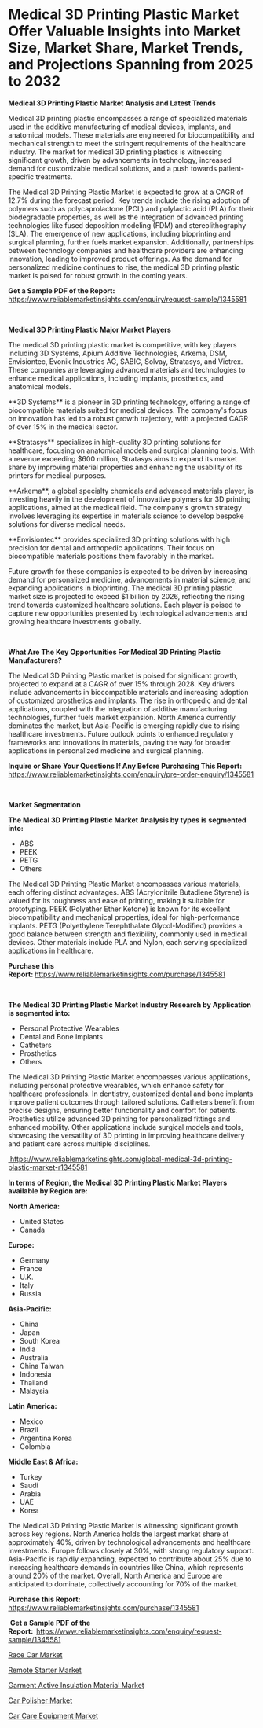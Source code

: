 <p><h1>Medical 3D Printing Plastic Market Offer Valuable Insights into Market Size, Market Share, Market Trends, and Projections Spanning from 2025 to 2032</h1></p><p><strong>Medical 3D Printing Plastic Market Analysis and Latest Trends</strong></p>
<p><p>Medical 3D printing plastic encompasses a range of specialized materials used in the additive manufacturing of medical devices, implants, and anatomical models. These materials are engineered for biocompatibility and mechanical strength to meet the stringent requirements of the healthcare industry. The market for medical 3D printing plastics is witnessing significant growth, driven by advancements in technology, increased demand for customizable medical solutions, and a push towards patient-specific treatments.</p><p>The Medical 3D Printing Plastic Market is expected to grow at a CAGR of 12.7% during the forecast period. Key trends include the rising adoption of polymers such as polycaprolactone (PCL) and polylactic acid (PLA) for their biodegradable properties, as well as the integration of advanced printing technologies like fused deposition modeling (FDM) and stereolithography (SLA). The emergence of new applications, including bioprinting and surgical planning, further fuels market expansion. Additionally, partnerships between technology companies and healthcare providers are enhancing innovation, leading to improved product offerings. As the demand for personalized medicine continues to rise, the medical 3D printing plastic market is poised for robust growth in the coming years.</p></p>
<p><strong>Get a Sample PDF of the Report:&nbsp;</strong> <a href="https://www.reliablemarketinsights.com/enquiry/request-sample/1345581?utm_campaign=2217&utm_medium=2&utm_source=Github&utm_content=ia&utm_term=02022025&utm_id=medical-3d-printing-plastic">https://www.reliablemarketinsights.com/enquiry/request-sample/1345581</a></p>
<p>&nbsp;</p>
<p><strong>Medical 3D Printing Plastic Major Market Players</strong></p>
<p><p>The medical 3D printing plastic market is competitive, with key players including 3D Systems, Apium Additive Technologies, Arkema, DSM, Envisiontec, Evonik Industries AG, SABIC, Solvay, Stratasys, and Victrex. These companies are leveraging advanced materials and technologies to enhance medical applications, including implants, prosthetics, and anatomical models.</p><p>**3D Systems** is a pioneer in 3D printing technology, offering a range of biocompatible materials suited for medical devices. The company's focus on innovation has led to a robust growth trajectory, with a projected CAGR of over 15% in the medical sector. </p><p>**Stratasys** specializes in high-quality 3D printing solutions for healthcare, focusing on anatomical models and surgical planning tools. With a revenue exceeding $600 million, Stratasys aims to expand its market share by improving material properties and enhancing the usability of its printers for medical purposes.</p><p>**Arkema**, a global specialty chemicals and advanced materials player, is investing heavily in the development of innovative polymers for 3D printing applications, aimed at the medical field. The company's growth strategy involves leveraging its expertise in materials science to develop bespoke solutions for diverse medical needs.</p><p>**Envisiontec** provides specialized 3D printing solutions with high precision for dental and orthopedic applications. Their focus on biocompatible materials positions them favorably in the market.</p><p>Future growth for these companies is expected to be driven by increasing demand for personalized medicine, advancements in material science, and expanding applications in bioprinting. The medical 3D printing plastic market size is projected to exceed $1 billion by 2026, reflecting the rising trend towards customized healthcare solutions. Each player is poised to capture new opportunities presented by technological advancements and growing healthcare investments globally.</p></p>
<p>&nbsp;</p>
<p><strong>What Are The Key Opportunities For Medical 3D Printing Plastic Manufacturers?</strong></p>
<p><p>The Medical 3D Printing Plastic market is poised for significant growth, projected to expand at a CAGR of over 15% through 2028. Key drivers include advancements in biocompatible materials and increasing adoption of customized prosthetics and implants. The rise in orthopedic and dental applications, coupled with the integration of additive manufacturing technologies, further fuels market expansion. North America currently dominates the market, but Asia-Pacific is emerging rapidly due to rising healthcare investments. Future outlook points to enhanced regulatory frameworks and innovations in materials, paving the way for broader applications in personalized medicine and surgical planning.</p></p>
<p><strong>Inquire or Share Your Questions If Any Before Purchasing This Report:</strong> <a href="https://www.reliablemarketinsights.com/enquiry/pre-order-enquiry/1345581?utm_campaign=2217&utm_medium=2&utm_source=Github&utm_content=ia&utm_term=02022025&utm_id=medical-3d-printing-plastic">https://www.reliablemarketinsights.com/enquiry/pre-order-enquiry/1345581</a></p>
<p>&nbsp;</p>
<p><strong>Market Segmentation</strong></p>
<p><strong>The Medical 3D Printing Plastic Market Analysis by types is segmented into:</strong></p>
<p><ul><li>ABS</li><li>PEEK</li><li>PETG</li><li>Others</li></ul></p>
<p><p>The Medical 3D Printing Plastic Market encompasses various materials, each offering distinct advantages. ABS (Acrylonitrile Butadiene Styrene) is valued for its toughness and ease of printing, making it suitable for prototyping. PEEK (Polyether Ether Ketone) is known for its excellent biocompatibility and mechanical properties, ideal for high-performance implants. PETG (Polyethylene Terephthalate Glycol-Modified) provides a good balance between strength and flexibility, commonly used in medical devices. Other materials include PLA and Nylon, each serving specialized applications in healthcare.</p></p>
<p><strong>Purchase this Report:&nbsp;</strong><a href="https://www.reliablemarketinsights.com/purchase/1345581?utm_campaign=2217&utm_medium=2&utm_source=Github&utm_content=ia&utm_term=02022025&utm_id=medical-3d-printing-plastic">https://www.reliablemarketinsights.com/purchase/1345581</a></p>
<p>&nbsp;</p>
<p><strong>The Medical 3D Printing Plastic Market Industry Research by Application is segmented into:</strong></p>
<p><ul><li>Personal Protective Wearables</li><li>Dental and Bone Implants</li><li>Catheters</li><li>Prosthetics</li><li>Others</li></ul></p>
<p><p>The Medical 3D Printing Plastic Market encompasses various applications, including personal protective wearables, which enhance safety for healthcare professionals. In dentistry, customized dental and bone implants improve patient outcomes through tailored solutions. Catheters benefit from precise designs, ensuring better functionality and comfort for patients. Prosthetics utilize advanced 3D printing for personalized fittings and enhanced mobility. Other applications include surgical models and tools, showcasing the versatility of 3D printing in improving healthcare delivery and patient care across multiple disciplines.</p></p>
<p><a href="https://www.reliablemarketinsights.com/global-medical-3d-printing-plastic-market-r1345581?utm_campaign=2217&utm_medium=2&utm_source=Github&utm_content=ia&utm_term=02022025&utm_id=medical-3d-printing-plastic">&nbsp;https://www.reliablemarketinsights.com/global-medical-3d-printing-plastic-market-r1345581</a></p>
<p><strong>In terms of Region, the Medical 3D Printing Plastic Market Players available by Region are:</strong></p>
<p>
    <p> <strong> North America: </strong>
        <ul>
            <li>United States</li>
            <li>Canada</li>
        </ul>
        </p> 
    <p> <strong> Europe: </strong>
        <ul>
            <li>Germany</li>
            <li>France</li>
            <li>U.K.</li>
            <li>Italy</li>
            <li>Russia</li>
        </ul>
        </p> 
    <p> <strong> Asia-Pacific: </strong>
        <ul>
            <li>China</li>
            <li>Japan</li>
            <li>South Korea</li>
            <li>India</li>
            <li>Australia</li>
            <li>China Taiwan</li>
            <li>Indonesia</li>
            <li>Thailand</li>
            <li>Malaysia</li>
        </ul>
        </p> 
    <p> <strong> Latin America: </strong>
        <ul>
            <li>Mexico</li>
            <li>Brazil</li>
            <li>Argentina Korea</li>
            <li>Colombia</li>
        </ul>
        </p> 
    <p> <strong> Middle East & Africa: </strong>
        <ul>
            <li>Turkey</li>
            <li>Saudi</li>
            <li>Arabia</li>
            <li>UAE</li>
            <li>Korea</li>
        </ul>
    </p>
    </p>
<p><p>The Medical 3D Printing Plastic Market is witnessing significant growth across key regions. North America holds the largest market share at approximately 40%, driven by technological advancements and healthcare investments. Europe follows closely at 30%, with strong regulatory support. Asia-Pacific is rapidly expanding, expected to contribute about 25% due to increasing healthcare demands in countries like China, which represents around 20% of the market. Overall, North America and Europe are anticipated to dominate, collectively accounting for 70% of the market.</p></p>
<p><strong>Purchase this Report: </strong><a href="https://www.reliablemarketinsights.com/purchase/1345581?utm_campaign=2217&utm_medium=2&utm_source=Github&utm_content=ia&utm_term=02022025&utm_id=medical-3d-printing-plastic">https://www.reliablemarketinsights.com/purchase/1345581</a></p>
<p>&nbsp;<strong>Get a Sample PDF of the Report:&nbsp;&nbsp;</strong><a href="https://www.reliablemarketinsights.com/enquiry/request-sample/1345581?utm_campaign=2217&utm_medium=2&utm_source=Github&utm_content=ia&utm_term=02022025&utm_id=medical-3d-printing-plastic">https://www.reliablemarketinsights.com/enquiry/request-sample/1345581</a></p>
<p><strong></strong></p>
<p><p><a href="https://www.linkedin.com/pulse/growth-projections-race-car-market-comprehensive-analysis-rmhne?utm_campaign=2217&utm_medium=2&utm_source=Github&utm_content=ia&utm_term=02022025&utm_id=medical-3d-printing-plastic">Race Car Market</a></p><p><a href="https://www.linkedin.com/pulse/remote-starter-market-overview-future-growth-trends-opportunities-zhjye?utm_campaign=2217&utm_medium=2&utm_source=Github&utm_content=ia&utm_term=02022025&utm_id=medical-3d-printing-plastic">Remote Starter Market</a></p><p><a href="https://github.com/gukenneth26571/Market-Research-Report-List-1/blob/main/garment-active-insulation-material-market.md?utm_campaign=2217&utm_medium=2&utm_source=Github&utm_content=ia&utm_term=02022025&utm_id=medical-3d-printing-plastic">Garment Active Insulation Material Market</a></p><p><a href="https://www.linkedin.com/pulse/charting-future-comprehensive-analysis-global-car-polisher-dh4be?utm_campaign=2217&utm_medium=2&utm_source=Github&utm_content=ia&utm_term=02022025&utm_id=medical-3d-printing-plastic">Car Polisher Market</a></p><p><a href="https://www.linkedin.com/pulse/growth-projections-car-care-equipment-market-from-2025-rzqve?utm_campaign=2217&utm_medium=2&utm_source=Github&utm_content=ia&utm_term=02022025&utm_id=medical-3d-printing-plastic">Car Care Equipment Market</a></p></p>
